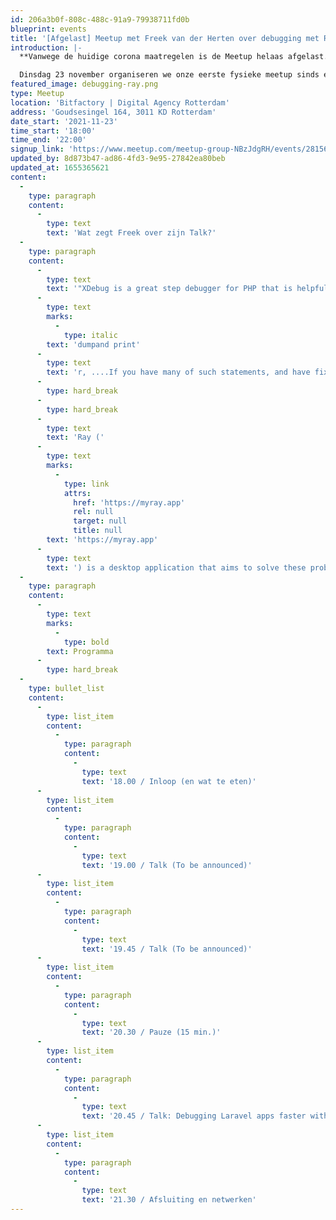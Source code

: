 ```yaml
---
id: 206a3b0f-808c-488c-91a9-79938711fd0b
blueprint: events
title: '[Afgelast] Meetup met Freek van der Herten over debugging met Ray'
introduction: |-
  **Vanwege de huidige corona maatregelen is de Meetup helaas afgelast.**

  Dinsdag 23 november organiseren we onze eerste fysieke meetup sinds een tijd. Laten we het jaar in stijl eindigen met elkaar. Wil je meer leren? Vragen aan experts in de community? Of gewoon op zoek naar een toffe meetup met mede Laravel ontwikkelaars? Wees er bij!
featured_image: debugging-ray.png
type: Meetup
location: 'Bitfactory | Digital Agency Rotterdam'
address: 'Goudsesingel 164, 3011 KD Rotterdam'
date_start: '2021-11-23'
time_start: '18:00'
time_end: '22:00'
signup_link: 'https://www.meetup.com/meetup-group-NBzJdgRH/events/281564479/'
updated_by: 8d873b47-ad86-4fd3-9e95-27842ea80beb
updated_at: 1655365621
content:
  -
    type: paragraph
    content:
      -
        type: text
        text: 'Wat zegt Freek over zijn Talk?'
  -
    type: paragraph
    content:
      -
        type: text
        text: '"XDebug is a great step debugger for PHP that is helpful in a lot of situations. For fixing smallish issues though, some people tend to dump debugging information with functions like var'
      -
        type: text
        marks:
          -
            type: italic
        text: 'dumpand print'
      -
        type: text
        text: 'r, ....If you have many of such statements, and have fixed the bug, it can be troublesome to hunt down and remove them. Everybody has probably forgotten at least once to remove it and pushed it to production.'
      -
        type: hard_break
      -
        type: hard_break
      -
        type: text
        text: 'Ray ('
      -
        type: text
        marks:
          -
            type: link
            attrs:
              href: 'https://myray.app'
              rel: null
              target: null
              title: null
        text: 'https://myray.app'
      -
        type: text
        text: ') is a desktop application that aims to solve these problems. In this talk we''ll go over which debugging options there are in PHP and how Ray can improve your dump and die debugging experience in Laravel. Finally we''ll take a look under the hood of Ray and discuss the internals."'
  -
    type: paragraph
    content:
      -
        type: text
        marks:
          -
            type: bold
        text: Programma
      -
        type: hard_break
  -
    type: bullet_list
    content:
      -
        type: list_item
        content:
          -
            type: paragraph
            content:
              -
                type: text
                text: '18.00 / Inloop (en wat te eten)'
      -
        type: list_item
        content:
          -
            type: paragraph
            content:
              -
                type: text
                text: '19.00 / Talk (To be announced)'
      -
        type: list_item
        content:
          -
            type: paragraph
            content:
              -
                type: text
                text: '19.45 / Talk (To be announced)'
      -
        type: list_item
        content:
          -
            type: paragraph
            content:
              -
                type: text
                text: '20.30 / Pauze (15 min.)'
      -
        type: list_item
        content:
          -
            type: paragraph
            content:
              -
                type: text
                text: '20.45 / Talk: Debugging Laravel apps faster with Ray (Freek Van der Herten)'
      -
        type: list_item
        content:
          -
            type: paragraph
            content:
              -
                type: text
                text: '21.30 / Afsluiting en netwerken'
---
```

